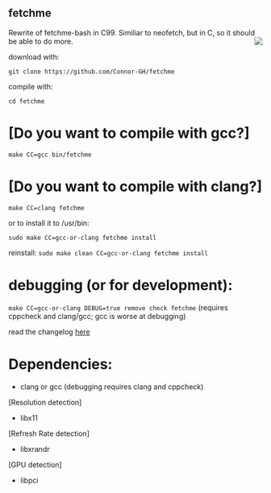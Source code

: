 ## fetchme
Rewrite of fetchme-bash in C99. Similiar to neofetch, but in C, so it should be able to do more.
<img src="https://user-images.githubusercontent.com/72793802/177895040-738fffa7-4ce1-4a70-b3e1-e6413702f2b6.png" align="right">

download with:

``git clone https://github.com/Connor-GH/fetchme``

compile with:

``cd fetchme``

# [Do you want to compile with gcc?]

``make CC=gcc bin/fetchme``

# [Do you want to compile with clang?]

``make CC=clang fetchme``

or to install it to /usr/bin:

``sudo make CC=gcc-or-clang fetchme install``

reinstall:
``sudo make clean CC=gcc-or-clang fetchme install``

# debugging (or for development):

``make CC=gcc-or-clang DEBUG=true remove check fetchme`` (requires cppcheck and clang/gcc; gcc is worse at debugging)


read the changelog
<a href="docs/CHANGELOG.md">here</a>

# Dependencies:
- clang or gcc (debugging requires clang and cppcheck)

[Resolution detection]
- libx11

[Refresh Rate detection]
- libxrandr

[GPU detection]
- libpci
